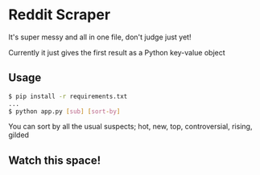 # Reddit Scraper

It's super messy and all in one file, don't judge just yet!

Currently it just gives the first result as a Python key-value object

## Usage

```bash
$ pip install -r requirements.txt
...
$ python app.py [sub] [sort-by]
```

You can sort by all the usual suspects; hot, new, top, controversial, rising, gilded

## Watch this space!
